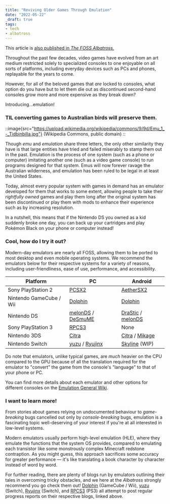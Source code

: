 ```yaml
---
title: "Reviving Older Games Through Emulation"
date: "2022-05-22"
_draft: true
tags:
- tech
- albatross
---
```


This article is [also published in *The FOSS Albatross.*](https://medium.com/the-foss-albatross/reviving-older-games-through-emulation-ca4e9705700c)

Throughout the past few decades, video games have evolved from an art medium restricted solely to specialized consoles to one enjoyable on all sorts of platforms, including everyday devices such as PCs and phones, replayable for the years to come.

However, for all of the beloved games that *are* locked to consoles, what option do you have but to let them die out as discontinued second-hand consoles grow more and more expensive as they break down?

Introducing…emulation!

<!-- more -->

### TIL converting games to Australian birds will preserve them.

::image{src="https://upload.wikimedia.org/wikipedia/commons/9/9d/Emu_1_-_Tidbinbilla.jpg"}
(Wikipedia Commons, public domain)
::

Though *emu* and *emulation* share three letters, the only other similarity they have is that large entities have tried and failed miserably to stamp them out in the past. Emulation is the process of one system (such as a phone or computer) imitating another one (such as a video game console) to run programs designed for that system. Emus will now forever ravage the Australian wilderness, and emulation has been ruled to be legal in at least the United States.

Today, almost every popular system with games in demand has an emulator developed for them that works to some extent, allowing people to take their *rightfully owned* games and play them long after the original system has been discontinued or play them with mods to enhance their experience such as by increasing resolution.

In a nutshell, this means that if the Nintendo DS you owned as a kid suddenly broke one day, you can back up your cartridges and play Pokémon Black on your phone or computer instead!

### Cool, how do I try it out?

Modern-day emulators are nearly all FOSS, allowing them to be ported to most desktop and even mobile operating systems. We recommend the emulators below for their respective systems for a variety of reasons, including user-friendliness, ease of use, performance, and accessibility.

| Platform                | PC                                                           | Android                                                      |
| ----------------------- | ------------------------------------------------------------ | ------------------------------------------------------------ |
| Sony PlayStation 2      | [PCSX2](https://pcsx2.net/)                                  | [AetherSX2](https://www.aethersx2.com/)                      |
| Nintendo GameCube / Wii | [Dolphin](https://dolphin-emu.org/)                          | [Dolphin](https://dolphin-emu.org/)                          |
| Nintendo DS             | [melonDS](https://melonds.kuribo64.net/) / [DeSmuME](https://desmume.org/download/) | [DraStic](https://play.google.com/store/apps/details?id=com.dsemu.drastic&gl=US) / [melonDS](https://github.com/rafaelvcaetano/melonDS-android) |
| Sony PlayStation 3      | [RPCS3](https://rpcs3.net/)                                  | None                                                         |
| Nintendo 3DS            | [Citra](https://citra-emu.org/)                              | [Citra](https://citra-emu.org/) / [Mikage](https://mikage.app/) |
| Nintendo Switch         | [yuzu](https://yuzu-emu.org/) / [Ryujinx](https://ryujinx.org/) | [Skyline](https://github.com/skyline-emu/skyline) (WIP)      |



Do note that emulators, unlike typical games, are *much* heavier on the CPU compared to the GPU because of all the translation required for the emulator to "convert" the game from the console's "language" to that of your phone or PC.

You can find more details about each emulator and other options for different consoles on the [Emulation General Wiki](https://emulation.gametechwiki.com/index.php/Main_Page).

### I want to learn more!

From stories about games relying on undocumented behaviour to *game-breaking* bugs cancelled out only by *console-breaking* bugs, emulation is a fascinating topic well-deserving of your interest if you're at all interested in low-level systems.

Modern emulators usually perform high-level emulation (HLE), where they emulate the functions that the system OS provides, compared to emulating each transistor like some monstrously complex Minecraft redstone contraption. As you might guess, this approach sacrifices some accuracy for greater performance — it's like translating a book character by character instead of word by word.

For further reading, there are plenty of blogs run by emulators outlining their tales in overcoming tricky obstacles, and we here at the *Albatross* strongly recommend you go check them out! [Dolphin](https://dolphin-emu.org/blog/) (GameCube / Wii), [yuzu](https://yuzu-emu.org/entry/) (Switch), [Ryujinx](https://blog.ryujinx.org/) (Switch), and [RPCS3](https://rpcs3.net/blog/) (PS3) all attempt to post regular progress reports on their respective blogs, linked above.
